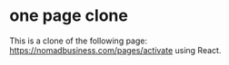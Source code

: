 # one page clone
This is a clone of the following page: https://nomadbusiness.com/pages/activate using React.
